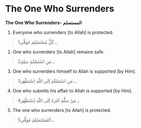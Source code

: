 The One Who Surrenders
======================

**The One Who Surrenders-** **المستسلم**

1. Everyone who surrenders [to Allah] is protected.

> 1ـ كُلُّ مُسْتَسْلِم مُوَقًّي.

2. One who surrenders [to Allah] remains safe.

> 2ـ مَنِ اسْتَسْلَمَ سَلِمَ.

3. One who surrenders himself to Allah is supported [by Him].

> 3ـ مَنِ اسْتَسْلَمَ إلَى اللّهِ اِسْتَظْهَرَ.

4. One who submits his affair to Allah is supported [by Him].

> 4ـ مَنْ سَلَّمَ أمْرَهُ إلَى اللّهِ اِسْتَظْهَرَ.

5. The one who surrenders [to Allah] is protected.

> 5ـ اَلمُسْتَسْلِمُ مُوَقًّي.


